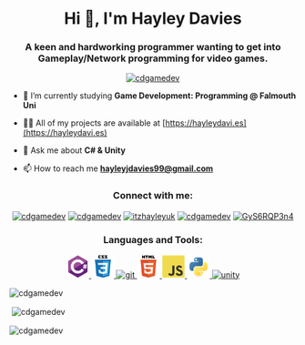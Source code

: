 <h1 align="center">Hi 👋, I'm Hayley Davies</h1>
<h3 align="center">A keen and hardworking programmer wanting to get into Gameplay/Network programming for video games.</h3>

<p align="center"> <a href="https://github.com/ryo-ma/github-profile-trophy"><img src="https://github-profile-trophy.vercel.app/?username=cdgamedev" alt="cdgamedev" /></a> </p>

- 🌱 I’m currently studying **Game Development: Programming @ Falmouth Uni**

- 👨‍💻 All of my projects are available at [https://hayleydavi.es](https://hayleydavi.es)

- 💬 Ask me about **C# & Unity**

- 📫 How to reach me **hayleyjdavies99@gmail.com**

<h3 align="center">Connect with me:</h3>
<p align="center">
<a href="https://twitter.com/cdgamedev" target="blank"><img align="center" src="https://raw.githubusercontent.com/rahuldkjain/github-profile-readme-generator/master/src/images/icons/Social/twitter.svg" alt="cdgamedev" height="30" width="40" /></a>
<a href="https://linkedin.com/in/cdgamedev" target="blank"><img align="center" src="https://raw.githubusercontent.com/rahuldkjain/github-profile-readme-generator/master/src/images/icons/Social/linked-in-alt.svg" alt="cdgamedev" height="30" width="40" /></a>
<a href="https://instagram.com/itzhayleyuk" target="blank"><img align="center" src="https://raw.githubusercontent.com/rahuldkjain/github-profile-readme-generator/master/src/images/icons/Social/instagram.svg" alt="itzhayleyuk" height="30" width="40" /></a>
<a href="https://www.youtube.com/c/cdgamedev" target="blank"><img align="center" src="https://raw.githubusercontent.com/rahuldkjain/github-profile-readme-generator/master/src/images/icons/Social/youtube.svg" alt="cdgamedev" height="30" width="40" /></a>
<a href="https://discord.gg/GyS6RQP3n4" target="blank"><img align="center" src="https://raw.githubusercontent.com/rahuldkjain/github-profile-readme-generator/master/src/images/icons/Social/discord.svg" alt="GyS6RQP3n4" height="30" width="40" /></a>
</p>

<h3 align="center">Languages and Tools:</h3>
<p align="center"> <a href="https://www.w3schools.com/cs/" target="_blank"> <img src="https://raw.githubusercontent.com/devicons/devicon/master/icons/csharp/csharp-original.svg" alt="csharp" width="40" height="40"/> </a> <a href="https://www.w3schools.com/css/" target="_blank"> <img src="https://raw.githubusercontent.com/devicons/devicon/master/icons/css3/css3-original-wordmark.svg" alt="css3" width="40" height="40"/> </a> <a href="https://git-scm.com/" target="_blank"> <img src="https://www.vectorlogo.zone/logos/git-scm/git-scm-icon.svg" alt="git" width="40" height="40"/> </a> <a href="https://www.w3.org/html/" target="_blank"> <img src="https://raw.githubusercontent.com/devicons/devicon/master/icons/html5/html5-original-wordmark.svg" alt="html5" width="40" height="40"/> </a> <a href="https://developer.mozilla.org/en-US/docs/Web/JavaScript" target="_blank"> <img src="https://raw.githubusercontent.com/devicons/devicon/master/icons/javascript/javascript-original.svg" alt="javascript" width="40" height="40"/> </a> <a href="https://www.python.org" target="_blank"> <img src="https://raw.githubusercontent.com/devicons/devicon/master/icons/python/python-original.svg" alt="python" width="40" height="40"/> </a> <a href="https://unity.com/" target="_blank"> <img src="https://www.vectorlogo.zone/logos/unity3d/unity3d-icon.svg" alt="unity" width="40" height="40"/> </a> </p>

<p><img align="center" src="https://github-readme-stats.vercel.app/api/top-langs?username=cdgamedev&show_icons=true&locale=en&layout=compact" alt="cdgamedev" /></p>

<p>&nbsp;<img align="center" src="https://github-readme-stats.vercel.app/api?username=cdgamedev&show_icons=true&locale=en" alt="cdgamedev" /></p>

<p><img align="center" src="https://github-readme-streak-stats.herokuapp.com/?user=cdgamedev&" alt="cdgamedev" /></p>
